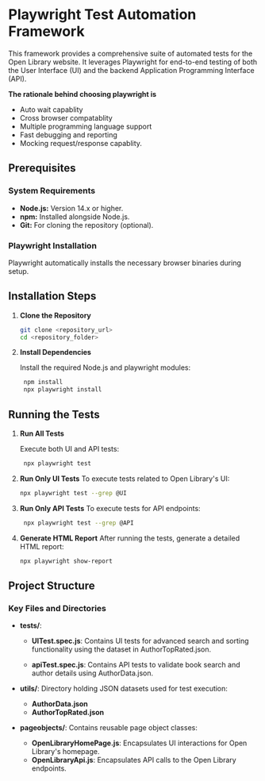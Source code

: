 # Playwright Test Automation Framework

This framework provides a comprehensive suite of automated tests for the Open Library website. It leverages Playwright for end-to-end testing of both the User Interface (UI) and the backend Application Programming Interface (API).

**The rationale behind choosing playwright is** 
  - Auto wait capablity
  - Cross browser compatablity
  - Multiple programming language support
  - Fast debugging and reporting
  - Mocking request/response capablity.

## Prerequisites

### System Requirements

- **Node.js:** Version 14.x or higher.
- **npm:** Installed alongside Node.js.
- **Git:** For cloning the repository (optional).

### Playwright Installation

Playwright automatically installs the necessary browser binaries during setup.

## Installation Steps

1. **Clone the Repository**

   ```bash
   git clone <repository_url>
   cd <repository_folder>

2. **Install Dependencies**

   Install the required Node.js and playwright modules:
   ```bash
    npm install
    npx playwright install


## Running the Tests

1. **Run All Tests**

    Execute both UI and API tests:

     ```bash
      npx playwright test

2. **Run Only UI Tests**
    To execute tests related to Open Library's UI:

    ```bash
    npx playwright test --grep @UI

3. **Run Only API Tests**
  To execute tests for API endpoints:
   ```bash
    npx playwright test --grep @API

4. **Generate HTML Report**
  After running the tests, generate a detailed HTML report:
   ```bash
   npx playwright show-report

## Project Structure

### Key Files and Directories

- **tests/**:
  - **UITest.spec.js**: Contains UI tests for advanced search and sorting functionality using the dataset in AuthorTopRated.json.

  - **apiTest.spec.js**: Contains API tests to validate book search and author details using AuthorData.json.

- **utils/**: Directory holding JSON datasets used for test execution:
  - **AuthorData.json**
  - **AuthorTopRated.json**

- **pageobjects/**: Contains reusable page object classes:
  - **OpenLibraryHomePage.js**: Encapsulates UI interactions for Open Library's homepage.
  - **OpenLibraryApi.js**: Encapsulates API calls to the Open Library endpoints.
    
